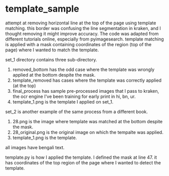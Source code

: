 # template_sample

attempt at removing horizontal line at the top of the page using template matching. this border was confusing the line segmentation in kraken, and I thought removing it might improve accuracy. 
The code was adapted from different tutorials online, especially from pyimagesearch. 
template matching is applied with a mask containing coordinates of the region (top of the page) where I wanted to match the template.

set_1 directory contains three sub-directory. 
1. removed_bottom has the odd case where the template was wrongly applied at the bottom despite the mask. 
2. template_removed has cases where the template was correctly applied (at the top)
3. final_process has sample pre-processed images that I pass to kraken, the ocr engine I've been training for early print in hi, bn, ur.
4. template_1.png is the template I applied on set_1. 

set_2 is another example of the same process from a different book.
1. 28.png is the image where template was matched at the bottom despite the mask.
2. 28_original.png is the original image on which the tempalte was applied.
3. template_1.png is the template.

all images have bengali text. 

template.py is how I applied the template. I defined the mask at line 47. it has coordinates of the top region of the page where I wanted to detect the template. 
